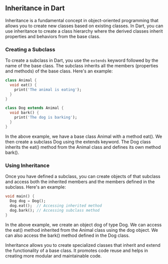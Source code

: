 ## Inheritance in Dart

Inheritance is a fundamental concept in object-oriented programming that allows you to create new classes based on existing classes. In Dart, you can use inheritance to create a class hierarchy where the derived classes inherit properties and behaviors from the base class.

### Creating a Subclass

To create a subclass in Dart, you use the `extends` keyword followed by the name of the base class. The subclass inherits all the members (properties and methods) of the base class. Here's an example:

```dart
class Animal {
  void eat() {
    print('The animal is eating');
  }
}

class Dog extends Animal {
  void bark() {
    print('The dog is barking');
  }
}
```
In the above example, we have a base class Animal with a method eat(). We then create a subclass Dog using the extends keyword. The Dog class inherits the eat() method from the Animal class and defines its own method bark().

### Using Inheritance
Once you have defined a subclass, you can create objects of that subclass and access both the inherited members and the members defined in the subclass. Here's an example:
```dart
void main() {
  Dog dog = Dog();
  dog.eat();  // Accessing inherited method
  dog.bark(); // Accessing subclass method
}

```
In the above example, we create an object dog of type Dog. We can access the eat() method inherited from the Animal class using the dog object. We can also access the bark() method defined in the Dog class.

Inheritance allows you to create specialized classes that inherit and extend the functionality of a base class. It promotes code reuse and helps in creating more modular and maintainable code.